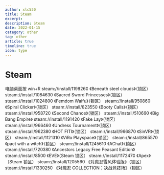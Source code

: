 ```yaml
---
author: xlc520
title: Steam
excerpt: 
description: Steam
date: 2022-01-15
category: other
tag: other
article: true
timeline: true
icon: type
---
```


# Steam

电脑桌面按 win+R
steam://install/1198260 《Beneath steel clouds》（锁区）
steam://install/1084630 《Sacred Sword Princesses》（锁区）
steam://install/1024800 《Femdom Waifu》（锁区）
steam://install/950860 《Spiral Clicker》（锁区）
steam://install/823550 《Booty Calls》（锁区）
steam://install/958720 《Second Chance》（锁区）
steam://install/510660 《Big Bang Empire》
steam://install/1191420 《Fake Lay》（锁区）
steam://install/966460 《Undress Tournament》（锁区）
steam://install/962380 《HOT FITI》（锁区）
steam://install/966870 《SinVR》（锁区）
steam://install/1121310 《ViRo Playspace》（锁区）
steam://install/865570 《pact with a witch》（锁区）
steam://install/1245610 《AChat》（锁区）
steam://install/720380 《Ancestors Legacy Free Peasant Edition》
steam://install/8500 《EVE》（Steam 锁区）
steam://install/1172470 《Apex》（Steam 锁区）
steam://install/1205560 《对魔忍雪风体验版》（锁区）
steam://install/1330250 《对魔忍 COLLECTION：决战竞技场》（锁区）
